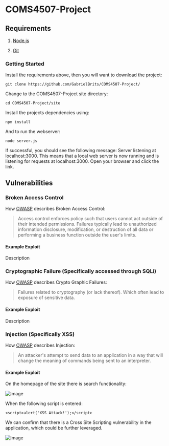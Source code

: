 # COMS4507-Project
<h2>Requirements</h2>

1. [Node.js](https://nodejs.org/en/download/current)

2. [Git](https://github.com/git-guides/install-git)

<h3>Getting Started</h3>

Install the requirements above, then you will want to download the project:

``` git clone https://github.com/GabrielBrits/COMS4507-Project/ ```

Change to the COMS4507-Project site directory:

``` cd COMS4507-Project/site ```

Install the projects dependencies using:

``` npm install ```

And to run the webserver:

``` node server.js ```

If successful, you should see the following message: Server listening at localhost:3000. This means that a local web server is now running and is listening for requests at localhost:3000. Open your browser and click the link.

<h2>Vulnerabilities</h2>
<h3>Broken Access Control</h3>

How [OWASP](https://owasp.org/Top10/A01_2021-Broken_Access_Control/) describes Broken Access Control:
> Access control enforces policy such that users cannot act outside of their intended permissions. Failures typically lead to unauthorized information disclosure, modification, or destruction of all data or performing a business function outside the user's limits.

<h4>Example Exploit</h4>
Description

<h3>Cryptographic Failure (Specifically accessed through SQLi)</h3>

How [OWASP]([url](https://owasp.org/Top10/A02_2021-Cryptographic_Failures/)) describes Crypto Graphic Failures:
> Failures related to cryptography (or lack thereof). Which often lead to exposure of sensitive data.

<h4>Example Exploit</h4>
Description

<h3>Injection (Specifically XSS)</h3>

How [OWASP](https://owasp.org/www-community/Injection_Theory) describes Injection:
> An attacker's attempt to send data to an application in a way that will change the meaning of commands being sent to an interpreter.

<h4>Example Exploit</h4>

On the homepage of the site there is search functionality:


![image](https://github.com/GabrielBrits/COMS4507-Project/blob/main/screenshots/Search.png)

When the following script is entered:

```<script>alert('XSS Attack!');</script>```

We can confirm that there is a Cross Site Scripting vulnerability in the application, which could be further leveraged.


![image](https://github.com/GabrielBrits/COMS4507-Project/blob/main/screenshots/XSS.png)
